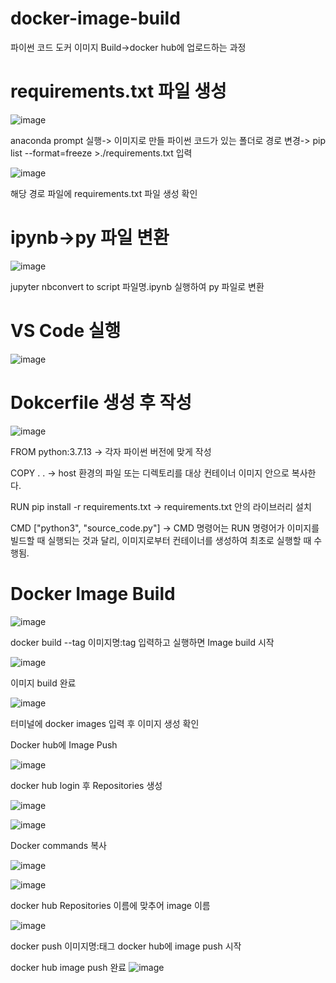 # docker-image-build

파이썬 코드 도커 이미지 Build->docker hub에 업로드하는 과정


# requirements.txt 파일 생성

![image](https://user-images.githubusercontent.com/104436260/199645847-0db467b4-77eb-4d53-b17b-5b31a6971499.png)

 anaconda prompt 실행-> 이미지로 만들 파이썬 코드가 있는 폴더로 경로 변경-> pip list --format=freeze >./requirements.txt 입력
 
 
 ![image](https://user-images.githubusercontent.com/104436260/199646236-5fef0820-8222-465f-96c3-63641b4675c8.png)
 
 해당 경로 파일에 requirements.txt 파일 생성 확인
 
 # ipynb->py 파일 변환
 
 ![image](https://user-images.githubusercontent.com/104436260/199646597-0b15b82a-d637-4a70-9644-ef447f594556.png)
 
 jupyter nbconvert to script 파일명.ipynb 실행하여 py 파일로 변환
 
 # VS Code 실행
 
![image](https://user-images.githubusercontent.com/104436260/199646963-38f39ced-3cb6-4b9f-a950-8073083fe236.png)
 
 # Dokcerfile 생성 후 작성
 
 ![image](https://user-images.githubusercontent.com/104436260/199647900-3f31b7b3-c2c6-4fce-b787-99396a07d5dd.png)
 
 FROM python:3.7.13 -> 각자 파이썬 버전에 맞게 작성
 
 COPY . . -> host 환경의 파일 또는 디렉토리를 대상 컨테이너 이미지 안으로 복사한다.
 
 RUN pip install -r requirements.txt -> requirements.txt 안의 라이브러리 설치
 
 CMD ["python3", "source_code.py"] -> CMD 명령어는 RUN 명령어가 이미지를 빌드할 때 실행되는 것과 달리, 이미지로부터 컨테이너를 생성하여 최초로 실행할 때 수행됨.
 
 # Docker Image Build
 
![image](https://user-images.githubusercontent.com/104436260/199650079-981b12d6-ea42-4796-b6bc-918886f5972e.png)
 
 docker build --tag 이미지명:tag 입력하고 실행하면 Image build 시작

![image](https://user-images.githubusercontent.com/104436260/199652311-4ed0e972-dd2d-4abd-a11e-b09d87dc012c.png)

이미지 build 완료

![image](https://user-images.githubusercontent.com/104436260/199652391-c3dbb9f8-dc52-45b5-a1e6-ee1c18a138c8.png)

터미널에 docker images 입력 후 이미지 생성 확인

Docker hub에 Image Push

![image](https://user-images.githubusercontent.com/104436260/199652609-322794cd-6d50-4c3d-a242-b86227c7d422.png)

docker hub login 후 Repositories 생성

![image](https://user-images.githubusercontent.com/104436260/199652809-a2aed67a-c263-49b8-a3e0-077e7d73cd99.png)

![image](https://user-images.githubusercontent.com/104436260/199652931-26e021e3-26f5-4ef5-8cf1-0e6a37bad435.png)

Docker commands 복사

![image](https://user-images.githubusercontent.com/104436260/199653099-802b3c10-b411-4ea7-8b3f-40dff3391ffc.png)

![image](https://user-images.githubusercontent.com/104436260/199653479-818dac04-eff8-4e98-9738-fa94c895b656.png)

docker hub Repositories 이름에 맞추어 image 이름 

![image](https://user-images.githubusercontent.com/104436260/199653648-6f576610-04e7-4ac8-ab3c-fae4a68592fb.png)

docker push 이미지명:태그
docker hub에 image push 시작

docker hub image push 완료
![image](https://user-images.githubusercontent.com/104436260/199657682-2938be7c-b1d7-43be-b4f7-a9af22e7d302.png)
